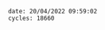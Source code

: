 

                date: 20/04/2022 09:59:02
                cycles: 18660

                         